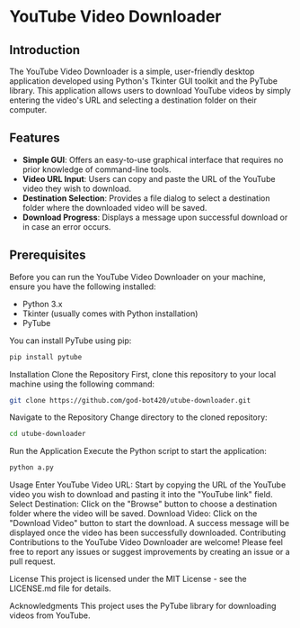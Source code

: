 # YouTube Video Downloader

## Introduction
The YouTube Video Downloader is a simple, user-friendly desktop application developed using Python's Tkinter GUI toolkit and the PyTube library. This application allows users to download YouTube videos by simply entering the video's URL and selecting a destination folder on their computer.

## Features
- **Simple GUI**: Offers an easy-to-use graphical interface that requires no prior knowledge of command-line tools.
- **Video URL Input**: Users can copy and paste the URL of the YouTube video they wish to download.
- **Destination Selection**: Provides a file dialog to select a destination folder where the downloaded video will be saved.
- **Download Progress**: Displays a message upon successful download or in case an error occurs.

## Prerequisites
Before you can run the YouTube Video Downloader on your machine, ensure you have the following installed:
- Python 3.x
- Tkinter (usually comes with Python installation)
- PyTube

You can install PyTube using pip:
```bash
pip install pytube
```
Installation
Clone the Repository
First, clone this repository to your local machine using the following command:
```bash
git clone https://github.com/god-bot420/utube-downloader.git

```
Navigate to the Repository
Change directory to the cloned repository:
```bash
cd utube-downloader
```
Run the Application
Execute the Python script to start the application:
```bash
python a.py
```
Usage
Enter YouTube Video URL: Start by copying the URL of the YouTube video you wish to download and pasting it into the "YouTube link" field.
Select Destination: Click on the "Browse" button to choose a destination folder where the video will be saved.
Download Video: Click on the "Download Video" button to start the download. A success message will be displayed once the video has been successfully downloaded.
Contributing
Contributions to the YouTube Video Downloader are welcome! Please feel free to report any issues or suggest improvements by creating an issue or a pull request.

License
This project is licensed under the MIT License - see the LICENSE.md file for details.

Acknowledgments
This project uses the PyTube library for downloading videos from YouTube.

